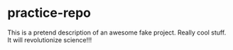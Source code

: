 # practice-repo

This is a pretend description of an awesome fake project.
Really cool stuff. It will revolutionize science!!!
